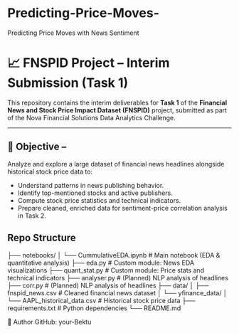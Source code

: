 # Predicting-Price-Moves-
Predicting Price Moves with News Sentiment
# 📈 FNSPID Project – Interim Submission (Task 1)

This repository contains the interim deliverables for **Task 1** of the **Financial News and Stock Price Impact Dataset (FNSPID)** project, submitted as part of the Nova Financial Solutions Data Analytics Challenge.

---

## 🎯 Objective – 

Analyze and explore a large dataset of financial news headlines alongside historical stock price data to:

- Understand patterns in news publishing behavior.
- Identify top-mentioned stocks and active publishers.
- Compute stock price statistics and technical indicators.
- Prepare cleaned, enriched data for sentiment-price correlation analysis in Task 2.
## Repo Structure
├── notebooks/
│ └── CummulativeEDA.ipynb # Main notebook  (EDA & quantitative analysis)
├── eda.py # Custom module: News EDA visualizations
├── quant_stat.py # Custom module: Price stats and technical indicators
├── analyser.py # (Planned) NLP analysis of headlines 
├── corr.py # (Planned) NLP analysis of headlines 
├── data/
│ ├── fnspid_news.csv # Cleaned financial news dataset
│ └── yfinance_data/
│ └── AAPL_historical_data.csv # Historical stock price data
├── requirements.txt # Python dependencies
└── README.md

👤 Author
GitHub: your-Bektu

